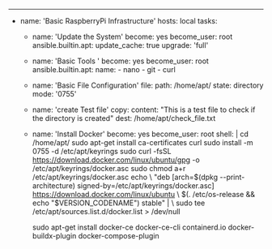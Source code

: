 ---
- name: 'Basic RaspberryPi Infrastructure'
  hosts: local
  tasks:

  - name: 'Update the System'
    become: yes
    become_user: root
    ansible.builtin.apt:
      update_cache: true
      upgrade: 'full'
      
   

  - name: 'Basic Tools '
    become: yes
    become_user: root
    ansible.builtin.apt:
      name:
        - nano
        - git
        - curl

  - name: 'Basic File Configuration'
    file:
      path: /home/apt/
      state: directory
      mode: '0755'

  - name: 'create Test file'
    copy:
      content: "This is a test file to check if the directory is created"
      dest: /home/apt/check_file.txt

    
  - name: 'Install Docker'
    become: yes
    become_user: root
    shell: |
      cd /home/apt/
      sudo apt-get install ca-certificates curl
      sudo install -m 0755 -d /etc/apt/keyrings
      sudo curl -fsSL https://download.docker.com/linux/ubuntu/gpg -o /etc/apt/keyrings/docker.asc
      sudo chmod a+r /etc/apt/keyrings/docker.asc
      echo \ "deb [arch=$(dpkg --print-architecture) signed-by=/etc/apt/keyrings/docker.asc] https://download.docker.com/linux/ubuntu \ $(. /etc/os-release && echo "$VERSION_CODENAME") stable" | \ sudo tee /etc/apt/sources.list.d/docker.list > /dev/null

      sudo apt-get install docker-ce docker-ce-cli containerd.io docker-buildx-plugin docker-compose-plugin
      
